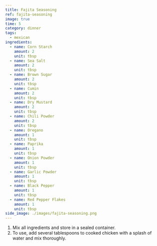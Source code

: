 ```yaml
---
title: Fajita Seasoning
ref: fajita-seasoning
image: true
time: 5
category: dinner
tags:
  - mexican
ingredients:
  - name: Corn Starch
    amount: 2
    unit: tbsp
  - name: Sea Salt
    amount: 2
    unit: tbsp
  - name: Brown Sugar
    amount: 2
    unit: tbsp
  - name: Cumin
    amount: 2
    unit: tbsp
  - name: Dry Mustard
    amount: 2
    unit: tbsp
  - name: Chili Powder
    amount: 2
    unit: tbsp
  - name: Oregano
    amount: 1
    unit: tbsp
  - name: Paprika
    amount: 1
    unit: tbsp
  - name: Onion Powder
    amount: 1
    unit: tbsp
  - name: Garlic Powder
    amount: 1
    unit: tbsp
  - name: Black Pepper
    amount: 1
    unit: tbsp
  - name: Red Pepper Flakes
    amount: 1
    unit: tbsp
side_image: ./images/fajita-seasoning.png
---
```

1. Mix all ingredients and store in a sealed container.
2. To use, add several tablespoons to cooked chicken with a splash of water and mix thoroughly.
